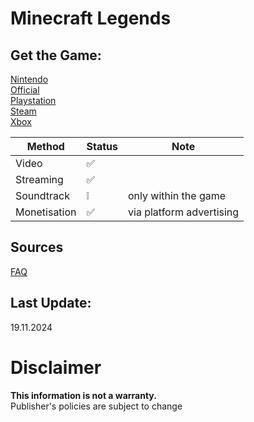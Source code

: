 # Minecraft Legends

## Get the Game:
[Nintendo](https://www.nintendo.com/store/products/minecraft-legends-switch/)  
[Official](https://www.minecraft.net/)  
[Playstation](https://store.playstation.com/concept/10000771)  
[Steam](https://store.steampowered.com/app/1928870/)  
[Xbox](https://www.xbox.com/games/store/minecraft-legends/9nf0d13rpx5l)  

|**Method**|**Status**|**Note**|
|---|---|---|
|Video|✅||
|Streaming|✅||
|Soundtrack|❕|only within the game|
|Monetisation|✅|via platform advertising|

## Sources
[FAQ](https://help.minecraft.net/hc/en-us/articles/21984449056781)  

## Last Update:
19.11.2024

# Disclaimer
**This information is not a warranty.**  
Publisher's policies are subject to change
